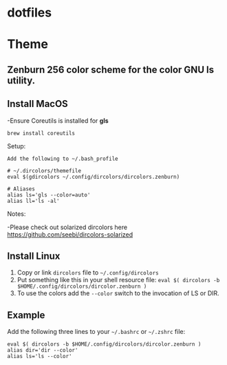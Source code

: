 # dotfiles


# Theme

Zenburn 256 color scheme for the color GNU ls utility.
-------------------------------------------------

Install MacOS
--------------

-Ensure Coreutils is installed for **gls**
```
brew install coreutils
```

Setup:


	Add the following to ~/.bash_profile
	
	# ~/.dircolors/themefile
	eval $(gdircolors ~/.config/dircolors/dircolors.zenburn)

	# Aliases
	alias ls='gls --color=auto'
	alias ll='ls -al'

Notes:

-Please check out solarized dircolors here https://github.com/seebi/dircolors-solarized

Install Linux
--------------

1. Copy or link `dircolors` file to `~/.config/dircolors`
2. Put something like this in your shell resource file: `eval $( dircolors -b $HOME/.config/dircolors/dircolor.zenburn )`
3. To use the colors add the `--color` switch to the invocation of LS or DIR.

Example
--------------

Add the following three lines to your `~/.bashrc` or `~/.zshrc` file:

    eval $( dircolors -b $HOME/.config/dircolors/dircolor.zenburn )
    alias dir='dir --color'
    alias ls='ls --color'
